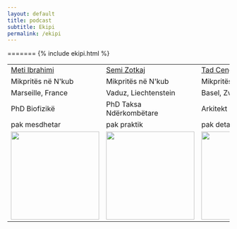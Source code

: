 ```yaml
---
layout: default
title: podcast
subtitle: Ekipi
permalink: /ekipi
---
```



<style>
td, th {
   border: none!important;
}

</style>

<table >
 <tr> 
    <td> <a href="https://www.linkedin.com/in/meti-ibrahimi/"> Meti Ibrahimi </a> </td>
    <td> <a href="https://www.linkedin.com/in/kasem-zotkaj-363899158/"> Semi Zotkaj</a></td>
    <td> <a href="https://www.linkedin.com/in/suard-cengu/?originalSubdomain=ch"> Tad Cengu </a></td>
<tr>
    <td>  Mikpritës në N'kub </td>
    <td>  Mikpritës në N'kub</td>
    <td>  Mikpritës në N'kub</td>


<tr>
    <td>  Marseille, France  </td>
    <td>  Vaduz, Liechtenstein </td>
    <td>  Basel, Zvicër </td>
<tr>
    <td>  PhD Biofizikë  </td>
    <td>  PhD Taksa Ndërkombëtare </td>
    <td>  Arkitekt </td>
    
<tr>
    <td>  pak mesdhetar </td>
    <td>  pak praktik </td>
    <td>  pak detajist </td>
<tr>
    <td>  <img  src="{{ site.baseurl}}/assets/img/metiweb.jpg" width="200"></td>
    <td>  <img  src="{{ site.baseurl}}/assets/img/semiweb.jpg" width="200"></td>
    <td>  <img  src="{{ site.baseurl}}/assets/img/suardweb.jpg" width="200"></td>
=======
 {% include ekipi.html %}          


